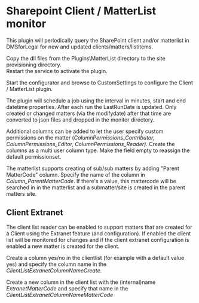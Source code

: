 # Sharepoint Client / MatterList monitor

This plugin will periodically query the SharePoint client and/or matterlist in DMSforLegal for new and updated clients/matters/listitems.

Copy the dll files from the Plugins\\MatterList directory to the site provisioning directory.\
Restart the service to activate the plugin.

Start the configurator and browse to CustomSettings to configure the Client / MatterList plugin.

The plugin will schedule a job using the interval in minutes, start and end datetime properties. After each run the LastRunDate is updated. Only created or changed matters (via the modifydate) after that time are converted to json files and dropped in the monitor directory.

Additional columns can be added to let the user specify custom permissions on the matter (*ColumnPermissions_Contributor, ColumnPermissions_Editor, ColumnPermissions_Reader).* Create the columns as a multi user column type. Make the field empty to reassign the default permissionset.

The matterlist supports creating of sub/sub matters by adding "Parent MatterCode" column. Specify the name of the column in *Column_ParentMatterCode*. If there's a value, this mattercode will be searched in in the matterlist and a submatter/site is created in the parent matters site.

## Client Extranet

The client list reader can be enabled to support matters that are created for a Client using the Extranet feature (and configuration). If enabled the client list will be monitored for changes and if the client extranet configuration is enabled a new matter is created for the client.

Create a column yes/no in the clientlist (for example with a default value yes) and specify the column name in the *ClientListExtranetColumnNameCreate*.

Create a  new column in the client list with the (internal)name *ExtranetMatterCode* and specify that name in the *ClientListExtranetColumnNameMatterCode*
